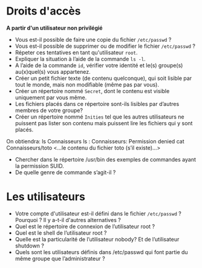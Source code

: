 # Droits d'accès

**A partir d'un utilisateur non privilégié**

- Vous est-il possible de faire une copie du fichier `/etc/passwd` ?
- Vous est-il possible de supprimer ou de modifier le fichier `/etc/passwd` ?
- Répeter ces tentatives en tant qu'utilisateur `root`.
- Expliquer la situation à l’aide de la commande `ls -l`.
- A l’aide de la commande `id`, vérifier votre identité et le(s) groupe(s) au(x)quel(s) vous appartenez.
- Créer un petit fichier texte (de contenu quelconque), qui soit lisible par tout le monde, mais non modifiable (même pas par vous).
- Créer un répertoire nommé `Secret`, dont le contenu est visible uniquement par vous même.
- Les fichiers placés dans ce répertoire sont-ils lisibles par d’autres membres de votre groupe?
- Créer un répertoire nommé `Inities` tel que les autres utilisateurs ne puissent pas lister son contenu mais puissent lire les fichiers qui y sont placés.

On obtiendra:
ls Connaisseurs
ls : Connaisseurs: Permission denied
cat Connaisseurs/toto
<...le contenu du fichier toto (s’il existe)...>
- Chercher dans le répertoire /usr/bin des exemples de commandes ayant la permission SUID.
- De quelle genre de commande s’agit-il ?

# Les utilisateurs

- Votre compte d'utilisateur est-il défini dans le fichier `/etc/passwd` ? Pourquoi ? Il y a-t-il d'autres alternatives ?
- Quel est le répertoire de connexion de l’utilisateur root ?
- Quel est le shell de l’utilisateur root ?
- Quelle est la particularité de l’utilisateur nobody? Et de l’utilisateur shutdown ?
- Quels sont les utilisateurs définis dans /etc/passwd qui font partie du même groupe que l’administrateur ?
